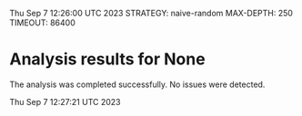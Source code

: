 Thu Sep  7 12:26:00 UTC 2023
STRATEGY: naive-random
MAX-DEPTH: 250
TIMEOUT: 86400
# Analysis results for None
The analysis was completed successfully. No issues were detected.

Thu Sep  7 12:27:21 UTC 2023
